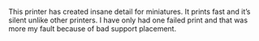 This printer has created insane detail for miniatures. It prints fast and it’s silent unlike other printers. I have only had one failed print and that was more my fault because of bad support placement.
